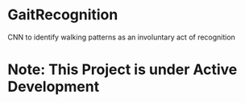 # GaitRecognition
CNN to identify walking patterns as an involuntary act of recognition

# Note: This Project is under Active Development
